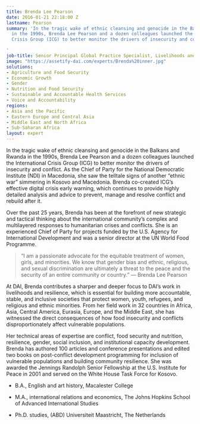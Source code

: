 ```yaml
---
title: Brenda Lee Pearson
date: 2016-01-21 22:18:00 Z
lastname: Pearson
summary: 'In the tragic wake of ethnic cleansing and genocide in the Balkans and Rwanda
  in the 1990s, Brenda Lee Pearson and a dozen colleagues launched the International
  Crisis Group (ICG) to better monitor the drivers of insecurity and conflict.

'
job-title: Senior Principal Global Practice Specialist, Livelihoods and Resilience
image: "https://assetify-dai.com/experts/Brenda%20inner.jpg"
solutions:
- Agriculture and Food Security
- Economic Growth
- Gender
- Nutrition and Food Security
- Sustainable and Accountable Health Services
- Voice and Accountability
regions:
- Asia and the Pacific
- Eastern Europe and Central Asia
- Middle East and North Africa
- Sub-Saharan Africa
layout: expert
---
```


In the tragic wake of ethnic cleansing and genocide in the Balkans and Rwanda in the 1990s, Brenda Lee Pearson and a dozen colleagues launched the International Crisis Group (ICG) to better monitor the drivers of insecurity and conflict. As the Chief of Party for the National Democratic Institute (NDI) in Macedonia, she saw the telltale signs of another “ethnic war” simmering in Kosovo and Macedonia. Brenda co-created ICG’s effective digital crisis early warning, which continues to provide highly detailed analysis and advice to prevent, manage and resolve conflict and rebuild after it.

Over the past 25 years, Brenda has been at the forefront of new strategic and tactical thinking about the international community’s complex and multilayered responses to humanitarian crises and conflicts. She is an experienced Chief of Party for projects funded by the U.S. Agency for International Development and was a senior director at the UN World Food Programme.

> “I am a passionate advocate for the equitable treatment of women, girls, and minorities. We know that gender bias and ethnic, religious, and sexual discrimination are ultimately a threat to the peace and the security of an entire community or country.” — Brenda Lee Pearson

At DAI, Brenda contributes a sharper and deeper focus to DAI’s work in livelihoods and resilience, which is essential for building more accountable, stable, and inclusive societies that protect women, youth, refugees, and religious and ethnic minorities. From her field work in 32 countries in Africa, Asia, Central America, Eurasia, Europe, and the Middle East, she has witnessed the direct consequences of how food insecurity and conflicts disproportionately affect vulnerable populations.

Her technical areas of expertise are conflict, food security and nutrition, resilience, gender, social inclusion, and institutional capacity development. Brenda has authored 100 articles and conference presentations and edited two books on post-conflict development programming for inclusion of vulnerable populations and building community resilience. She was awarded the Jennings Randolph Senior Fellowship at the U.S. Institute for Peace in 2001 and served on the White House Task Force for Kosovo.

* B.A., English and art history, Macalester College

* M.A., international relations and economics, The Johns Hopkins School of Advanced International Studies

* Ph.D. studies, (ABD) Universiteit Maastricht, The Netherlands